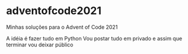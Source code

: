 # adventofcode2021
Minhas soluções para o Advent of Code 2021

A idéia é fazer tudo em Python
Vou postar tudo em privado e assim que terminar vou deixar público
